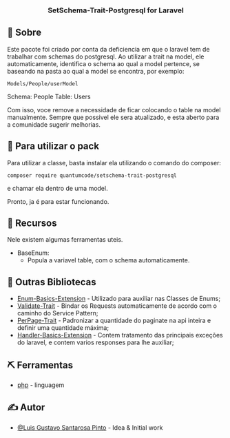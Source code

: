 <h3 align="center">SetSchema-Trait-Postgresql for Laravel</h3>

## 🧐 Sobre <a name = "about"></a>

Este pacote foi criado por conta da deficiencia em que o laravel tem de trabalhar com schemas do postgresql.
Ao utilizar a trait na model, ele automaticamente, identifica o schema ao qual a model pertence, se baseando na pasta ao qual
a model se encontra, por exemplo:

```
Models/People/userModel
```
Schema: People
Table: Users


Com isso, voce remove a necessidade de ficar colocando o table na model manualmente.
Sempre que possivel ele sera atualizado, e esta aberto para a comunidade sugerir melhorias.

## 🏁 Para utilizar o pack

Para utilizar a classe, basta instalar ela utilizando o comando do composer:

```
composer require quantumcode/setschema-trait-postgresql
```

e chamar ela dentro de uma model.

Pronto, ja é para estar funcionando.

## 🎈 Recursos

Nele existem algumas ferramentas uteis.

- BaseEnum:
  - Popula a variavel table, com o schema automaticamente.

## 🧐 Outras Bibliotecas

- [Enum-Basics-Extension](https://packagist.org/packages/quantumcode/enum-basics-extension) - Utilizado para auxiliar nas Classes de Enums;
- [Validate-Trait](https://packagist.org/packages/quantumcode/validate-trait) - Bindar os Requests automaticamente de acordo com o caminho do Service Pattern;
- [PerPage-Trait](https://packagist.org/packages/quantumcode/perpage-trait) - Padronizar a quantidade do paginate na api inteira e definir uma quantidade máxima;
- [Handler-Basics-Extension](https://packagist.org/packages/quantumcode/handler-basics-extension) - Contem tratamento das principais exceções do laravel, e contem varios responses para lhe auxiliar;

## ⛏️ Ferramentas

- [php](https://www.php.net/) - linguagem

## ✍️ Autor

- [@Luis Gustavo Santarosa Pinto](https://github.com/QuantumCode) - Idea & Initial work
